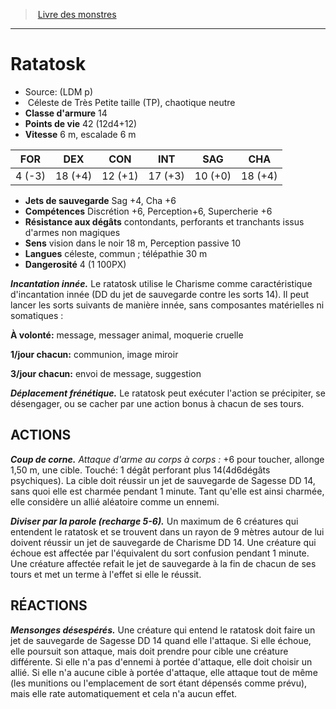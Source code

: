 ﻿> [Livre des monstres](tome_of_beasts.md)

---

# Ratatosk

- Source: (LDM p)
-  Céleste de Très Petite taille (TP), chaotique neutre
- **Classe d'armure** 14
- **Points de vie** 42 (12d4+12)
- **Vitesse** 6 m, escalade 6 m

|FOR|DEX|CON|INT|SAG|CHA|
|---|---|---|---|---|---|
|4 (-3)|18 (+4)|12 (+1)|17 (+3)|10 (+0)|18 (+4)|

- **Jets de sauvegarde** Sag +4, Cha +6
- **Compétences** Discrétion +6, Perception+6, Supercherie +6
- **Résistance aux dégâts** contondants, perforants et tranchants issus d'armes non magiques
- **Sens** vision dans le noir 18 m, Perception passive 10
- **Langues** céleste, commun ; télépathie 30 m
- **Dangerosité** 4 (1 100PX)

**_Incantation innée._** Le ratatosk utilise le Charisme comme caractéristique d'incantation innée (DD du jet de sauvegarde contre les sorts 14). Il peut lancer les sorts suivants de manière innée, sans composantes matérielles ni somatiques :

**À volonté:** message, messager animal, moquerie cruelle

**1/jour chacun:** communion, image miroir

**3/jour chacun:** envoi de message, suggestion

**_Déplacement frénétique._** Le ratatosk peut exécuter l'action se précipiter, se désengager, ou se cacher par une action bonus à chacun de ses tours.

## ACTIONS

**_Coup de corne._** _Attaque d'arme au corps à corps :_ +6 pour toucher, allonge 1,50 m, une cible. Touché: 1 dégât perforant plus 14(4d6dégâts psychiques). La cible doit réussir un jet de sauvegarde de Sagesse DD 14, sans quoi elle est charmée pendant 1 minute. Tant qu'elle est ainsi charmée, elle considère un allié aléatoire comme un ennemi.

**_Diviser par la parole (recharge 5-6)._** Un maximum de 6 créatures qui entendent le ratatosk et se trouvent dans un rayon de 9 mètres autour de lui doivent réussir un jet de sauvegarde de Charisme DD 14. Une créature qui échoue est affectée par l'équivalent du sort confusion pendant 1 minute. Une créature affectée refait le jet de sauvegarde à la fin de chacun de ses tours et met un terme à l'effet si elle le réussit.

## RÉACTIONS

**_Mensonges désespérés._** Une créature qui entend le ratatosk doit faire un jet de sauvegarde de Sagesse DD 14 quand elle l'attaque. Si elle échoue, elle poursuit son attaque, mais doit prendre pour cible une créature différente. Si elle n'a pas d'ennemi à portée d'attaque, elle doit choisir un allié. Si elle n'a aucune cible à portée d'attaque, elle attaque tout de même (les munitions ou l'emplacement de sort étant dépensés comme prévu), mais elle rate automatiquement et cela n'a aucun effet.

